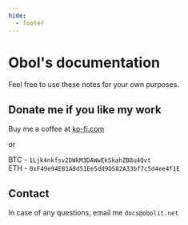 ```yaml
---
hide:
  - footer
---
```

# Obol's documentation

Feel free to use these notes for your own purposes.

## Donate me if you like my work

Buy me a coffee at [ko-fi.com](https://ko-fi.com/obolit)

or

BTC - `1Ljk4nkfsv2DWkM3DAWwEkSkahZB8u4Qvt`  
ETH - `0xF49e94E81A8d51Ee5dd9D582A33bf7c5d4ee4f1E`

## Contact

In case of any questions, email me `docs@obolit.net`

